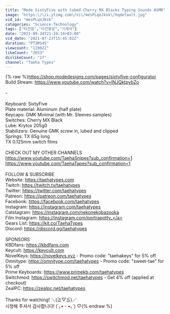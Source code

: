 ```yaml
---
title: "Mode SixtyFive with lubed Cherry MX Blacks Typing Sounds ASMR"
image: "https:\/\/i.ytimg.com\/vi\/mesPLqoJksk\/hqdefault.jpg"
vid_id: "mesPLqoJksk"
categories: "Science-Technology"
tags: ["타건음","타건영상","기계식"]
date: "2021-09-24T21:28:14+03:00"
vid_date: "2021-07-23T15:45:02Z"
duration: "PT3M14S"
viewcount: "119022"
likeCount: "2653"
dislikeCount: "17"
channel: "Taeha Types"
---
```

{% raw %}<a rel="nofollow" target="blank" href="https://shop.modedesigns.com/pages/sixtyfive-configurator">https://shop.modedesigns.com/pages/sixtyfive-configurator</a><br />Build Stream: <a rel="nofollow" target="blank" href="https://www.youtube.com/watch?v=lNJQktpybZo">https://www.youtube.com/watch?v=lNJQktpybZo</a><br /><br />-<br /><br />Keyboard: SixtyFive<br />Plate material: Aluminum (half plate)<br />Keycaps: GMK Minimal (with Mr. Sleeves samples)<br />Switches: Cherry MX Black <br />Lube: Krytox 205g0<br />Stabilizers: Genuine GMK screw in, lubed and clipped<br />Springs: TX 65g long<br />TX 0.125mm switch films<br /><br />CHECK OUT MY OTHER CHANNELS<br /><a rel="nofollow" target="blank" href="https://www.youtube.com/TaehaSnipes?sub_confirmation=1">https://www.youtube.com/TaehaSnipes?sub_confirmation=1</a><br /><a rel="nofollow" target="blank" href="https://www.youtube.com/TaehaTapes?sub_confirmation=1">https://www.youtube.com/TaehaTapes?sub_confirmation=1</a><br /><br />FOLLOW &amp; SUBSCRIBE<br />Website: <a rel="nofollow" target="blank" href="https://taehatypes.com">https://taehatypes.com</a><br />Twitch: <a rel="nofollow" target="blank" href="https://twitch.tv/taehatypes">https://twitch.tv/taehatypes</a><br />Twitter: <a rel="nofollow" target="blank" href="https://twitter.com/taehatypes">https://twitter.com/taehatypes</a><br />Patreon: <a rel="nofollow" target="blank" href="https://patreon.com/taehatypes">https://patreon.com/taehatypes</a><br />Facebook: <a rel="nofollow" target="blank" href="https://facebook.com/taehatypes">https://facebook.com/taehatypes</a><br />Instagram: <a rel="nofollow" target="blank" href="https://instagram.com/taehatypes">https://instagram.com/taehatypes</a><br />Catstagram: <a rel="nofollow" target="blank" href="https://instagram.com/nekonekobazooka">https://instagram.com/nekonekobazooka</a><br />Film Instagram: <a rel="nofollow" target="blank" href="https://instagram.com/portrapotty_">https://instagram.com/portrapotty_</a><br />Gears List: <a rel="nofollow" target="blank" href="https://kit.co/TaehaTypes">https://kit.co/TaehaTypes</a><br />Discord: <a rel="nofollow" target="blank" href="https://discord.gg/taehatypes">https://discord.gg/taehatypes</a><br /><br />SPONSORS<br />KBDfans: <a rel="nofollow" target="blank" href="https://kbdfans.com">https://kbdfans.com</a><br />Keycult: <a rel="nofollow" target="blank" href="https://keycult.com">https://keycult.com</a><br />NovelKeys: <a rel="nofollow" target="blank" href="https://novelkeys.xyz">https://novelkeys.xyz</a> - Promo code: &quot;taehakeys&quot; for 5% off<br />Omnitype: <a rel="nofollow" target="blank" href="https://omnitype.com/taehatypes">https://omnitype.com/taehatypes</a> -  Promo code: &quot;sweet-tae&quot; for 5% off<br />Prime Keyboards: <a rel="nofollow" target="blank" href="https://www.primekb.com/taehatypes">https://www.primekb.com/taehatypes</a><br />Switchmod: <a rel="nofollow" target="blank" href="https://switchmod.net/taehatypes">https://switchmod.net/taehatypes</a> - Get 4% off (applied at checkout)<br />ZealPC: <a rel="nofollow" target="blank" href="https://zealpc.net/taehatypes">https://zealpc.net/taehatypes</a><br /><br />Thanks for watching!  ＼(≧▽≦)／<br />시청해 주셔서 감사합니다!  (´｡• ᵕ •｡`) ♡{% endraw %}
